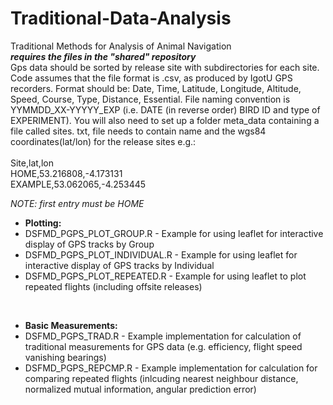 # Traditional-Data-Analysis
Traditional Methods for Analysis of Animal Navigation</br>
<b><i>requires the files in the "shared" repository</i></b></br>
Gps data should be sorted by release site with subdirectories for each site. Code assumes that the file format is .csv, as produced by 
IgotU GPS recorders. Format should be: Date, Time, Latitude, Longitude, Altitude, Speed, Course, Type, Distance, Essential. File naming convention is YYMMDD_XX-YYYYY_EXP (i.e. DATE (in reverse order) BIRD ID and type of EXPERIMENT). You will also need to set up a folder meta_data containing a file called sites. txt, file needs to contain name and the wgs84 coordinates(lat/lon) for the release sites e.g.:</br></br>
Site,lat,lon</br>
HOME,53.216808,-4.173131</br>
EXAMPLE,53.062065,-4.253445</br>

<i>NOTE: first entry must be HOME</i>
  </br>
  <ul>
  <li><b>Plotting:</b>
<li>DSFMD_PGPS_PLOT_GROUP.R -  Example for using leaflet for interactive display of GPS tracks by Group
<li>DSFMD_PGPS_PLOT_INDIVIDUAL.R -  Example for using leaflet for interactive display of GPS tracks by Individual
<li>DSFMD_PGPS_PLOT_REPEATED.R -  Example for using leaflet to plot repeated flights (including offsite releases)
  </ul>
  </br>
  <ul>
  <li><b>Basic Measurements:</b>
<li>DSFMD_PGPS_TRAD.R - Example implementation for calculation of traditional measurements for GPS data (e.g. efficiency, flight speed vanishing bearings)
<li>DSFMD_PGPS_REPCMP.R - Example implementation for calculation for comparing repeated flights (inlcuding nearest neighbour distance, normalized mutual information, angular prediction error)
</ul>
